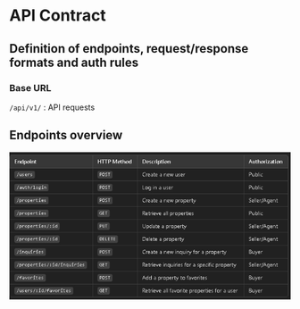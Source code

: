 # API Contract

## Definition of endpoints, request/response formats and auth rules


### Base URL

`/api/v1/` : API requests


## Endpoints overview

![Endpoints](endpoints-ow.png)